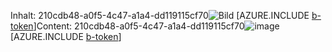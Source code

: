 <span data-ttu-id="732c5-101">Inhalt: 210cdb48-a0f5-4c47-a1a4-dd119115cf70![Bild](54660770-dad4-4d52-b040-1ffe9442301f.png)
[AZURE.INCLUDE [b-token](89310cf5-ae35-47c7-909a-0eb1b6842c07.md)]</span><span class="sxs-lookup"><span data-stu-id="732c5-101">Content: 210cdb48-a0f5-4c47-a1a4-dd119115cf70![image](54660770-dad4-4d52-b040-1ffe9442301f.png)
[AZURE.INCLUDE [b-token](89310cf5-ae35-47c7-909a-0eb1b6842c07.md)]</span></span>
